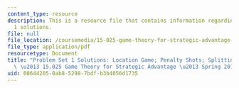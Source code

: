 ```yaml
---
content_type: resource
description: This is a resource file that contains information regarding problem set
  1 solutions.
file: null
file_location: /coursemedia/15-025-game-theory-for-strategic-advantage-spring-2015/006442050ab852987bdfb3b4056d1735_MIT15_025S15_Problem1Sol.pdf
file_type: application/pdf
resourcetype: Document
title: "Problem Set 1 Solutions: Location Game; Penalty Shots; Splitting the Dollar\
  \ \u2013 15.025 Game Theory for Strategic Advantage \u2013 Spring 2015"
uid: 00644205-0ab8-5298-7bdf-b3b4056d1735
---
```

